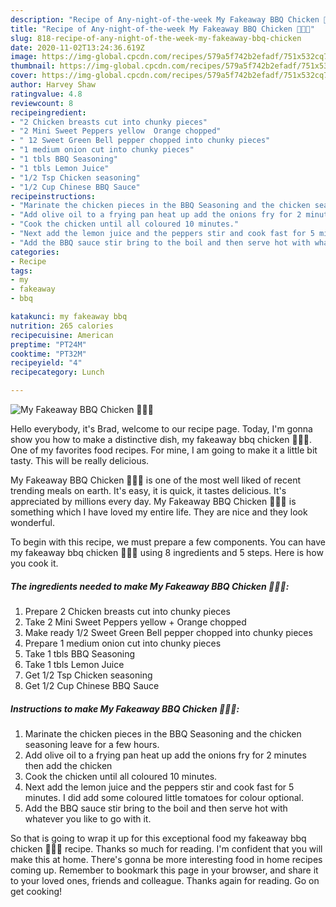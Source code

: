 ```yaml
---
description: "Recipe of Any-night-of-the-week My Fakeaway BBQ Chicken 🥰🥰🥰"
title: "Recipe of Any-night-of-the-week My Fakeaway BBQ Chicken 🥰🥰🥰"
slug: 818-recipe-of-any-night-of-the-week-my-fakeaway-bbq-chicken
date: 2020-11-02T13:24:36.619Z
image: https://img-global.cpcdn.com/recipes/579a5f742b2efadf/751x532cq70/my-fakeaway-bbq-chicken-🥰🥰🥰-recipe-main-photo.jpg
thumbnail: https://img-global.cpcdn.com/recipes/579a5f742b2efadf/751x532cq70/my-fakeaway-bbq-chicken-🥰🥰🥰-recipe-main-photo.jpg
cover: https://img-global.cpcdn.com/recipes/579a5f742b2efadf/751x532cq70/my-fakeaway-bbq-chicken-🥰🥰🥰-recipe-main-photo.jpg
author: Harvey Shaw
ratingvalue: 4.8
reviewcount: 8
recipeingredient:
- "2 Chicken breasts cut into chunky pieces"
- "2 Mini Sweet Peppers yellow  Orange chopped"
- " 12 Sweet Green Bell pepper chopped into chunky pieces"
- "1 medium onion cut into chunky pieces"
- "1 tbls BBQ Seasoning"
- "1 tbls Lemon Juice"
- "1/2 Tsp Chicken seasoning"
- "1/2 Cup Chinese BBQ Sauce"
recipeinstructions:
- "Marinate the chicken pieces in the BBQ Seasoning and the chicken seasoning leave for a few hours."
- "Add olive oil to a frying pan heat up add the onions fry for 2 minutes then add the chicken"
- "Cook the chicken until all coloured 10 minutes."
- "Next add the lemon juice and the peppers stir and cook fast for 5 minutes. I did add some coloured little tomatoes for colour optional."
- "Add the BBQ sauce stir bring to the boil and then serve hot with whatever you like to go with it."
categories:
- Recipe
tags:
- my
- fakeaway
- bbq

katakunci: my fakeaway bbq 
nutrition: 265 calories
recipecuisine: American
preptime: "PT24M"
cooktime: "PT32M"
recipeyield: "4"
recipecategory: Lunch

---
```



![My Fakeaway BBQ Chicken 🥰🥰🥰](https://img-global.cpcdn.com/recipes/579a5f742b2efadf/751x532cq70/my-fakeaway-bbq-chicken-🥰🥰🥰-recipe-main-photo.jpg)

Hello everybody, it's Brad, welcome to our recipe page. Today, I'm gonna show you how to make a distinctive dish, my fakeaway bbq chicken 🥰🥰🥰. One of my favorites food recipes. For mine, I am going to make it a little bit tasty. This will be really delicious.

My Fakeaway BBQ Chicken 🥰🥰🥰 is one of the most well liked of recent trending meals on earth. It's easy, it is quick, it tastes delicious. It's appreciated by millions every day. My Fakeaway BBQ Chicken 🥰🥰🥰 is something which I have loved my entire life. They are nice and they look wonderful.




To begin with this recipe, we must prepare a few components. You can have my fakeaway bbq chicken 🥰🥰🥰 using 8 ingredients and 5 steps. Here is how you cook it.

<!--inarticleads1-->

##### The ingredients needed to make My Fakeaway BBQ Chicken 🥰🥰🥰:

1. Prepare 2 Chicken breasts cut into chunky pieces
1. Take 2 Mini Sweet Peppers yellow + Orange chopped
1. Make ready  1/2 Sweet Green Bell pepper chopped into chunky pieces
1. Prepare 1 medium onion cut into chunky pieces
1. Take 1 tbls BBQ Seasoning
1. Take 1 tbls Lemon Juice
1. Get 1/2 Tsp Chicken seasoning
1. Get 1/2 Cup Chinese BBQ Sauce




<!--inarticleads2-->

##### Instructions to make My Fakeaway BBQ Chicken 🥰🥰🥰:

1. Marinate the chicken pieces in the BBQ Seasoning and the chicken seasoning leave for a few hours.
1. Add olive oil to a frying pan heat up add the onions fry for 2 minutes then add the chicken
1. Cook the chicken until all coloured 10 minutes.
1. Next add the lemon juice and the peppers stir and cook fast for 5 minutes. I did add some coloured little tomatoes for colour optional.
1. Add the BBQ sauce stir bring to the boil and then serve hot with whatever you like to go with it.




So that is going to wrap it up for this exceptional food my fakeaway bbq chicken 🥰🥰🥰 recipe. Thanks so much for reading. I'm confident that you will make this at home. There's gonna be more interesting food in home recipes coming up. Remember to bookmark this page in your browser, and share it to your loved ones, friends and colleague. Thanks again for reading. Go on get cooking!
